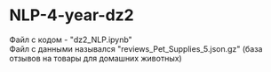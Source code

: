# NLP-4-year-dz2
Файл с кодом - "dz2_NLP.ipynb"  
Файл с данными назывался "reviews_Pet_Supplies_5.json.gz" (база отзывов на товары для домашних животных) 

